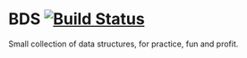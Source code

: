 # BDS [![Build Status](https://travis-ci.org/psyomn/bds.svg?branch=master)](https://travis-ci.org/psyomn/bds)

Small collection of data structures, for practice, fun and profit.
